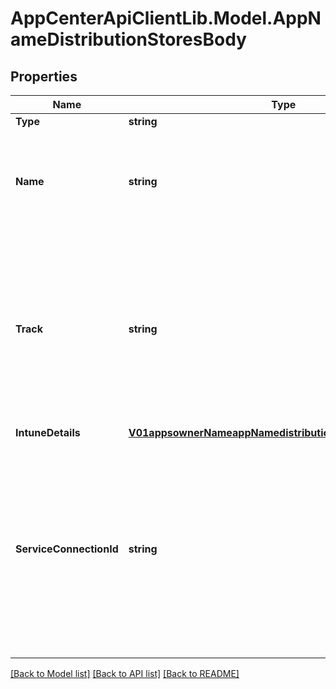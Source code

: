 # AppCenterApiClientLib.Model.AppNameDistributionStoresBody
## Properties

Name | Type | Description | Notes
------------ | ------------- | ------------- | -------------
**Type** | **string** | store Type | [optional] 
**Name** | **string** | name of the store. In case of googleplay, and Apple store this is fixed to Production. | [optional] 
**Track** | **string** | track of the store. Can be production, alpha &amp; beta for googleplay. Can be production, testflight-internal &amp; testflight-external for Apple Store. | [optional] 
**IntuneDetails** | [**V01appsownerNameappNamedistributionStoresIntuneDetails1**](V01appsownerNameappNamedistributionStoresIntuneDetails1.md) |  | [optional] 
**ServiceConnectionId** | **string** | Id for the shared service connection. In case of Apple AppStore, this connection will be used to create and connect to the Apple AppStore in Mobile Center. | [optional] 

[[Back to Model list]](../README.md#documentation-for-models) [[Back to API list]](../README.md#documentation-for-api-endpoints) [[Back to README]](../README.md)

